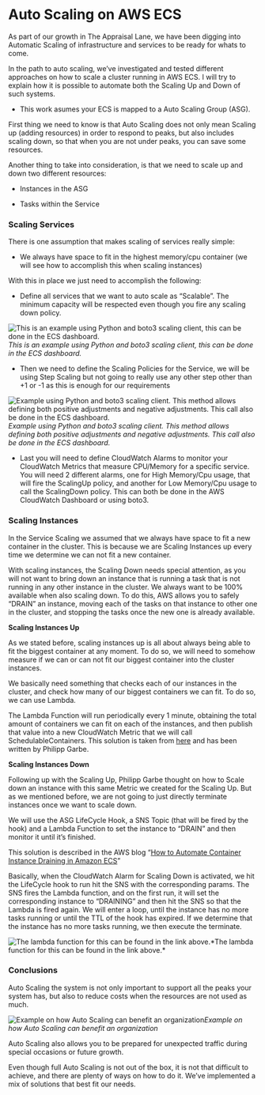 
# Auto Scaling on AWS ECS

As part of our growth in The Appraisal Lane, we have been digging into Automatic Scaling of infrastructure and services to be ready for whats to come.

In the path to auto scaling, we’ve investigated and tested different approaches on how to scale a cluster running in AWS ECS. I will try to explain how it is possible to automate both the Scaling Up and Down of such systems.

* This work asumes your ECS is mapped to a Auto Scaling Group (ASG).

First thing we need to know is that Auto Scaling does not only mean Scaling up (adding resources) in order to respond to peaks, but also includes scaling down, so that when you are not under peaks, you can save some resources.

Another thing to take into consideration, is that we need to scale up and down two different resources:

* Instances in the ASG

* Tasks within the Service

### Scaling Services

There is one assumption that makes scaling of services really simple:

* We always have space to fit in the highest memory/cpu container (we will see how to accomplish this when scaling instances)

With this in place we just need to accomplish the following:

* Define all services that we want to auto scale as “Scalable”. The minimum capacity will be respected even though you fire any scaling down policy.

![This is an example using Python and boto3 scaling client, this can be done in the ECS dashboard.](https://cdn-images-1.medium.com/max/2000/1*uLgoPEVNlSGtV5oPCpxYaQ.png)*This is an example using Python and boto3 scaling client, this can be done in the ECS dashboard.*

* Then we need to define the Scaling Policies for the Service, we will be using Step Scaling but not going to really use any other step other than +1 or -1 as this is enough for our requirements

![Example using Python and boto3 scaling client. This method allows defining both positive adjustments and negative adjustments. This call also be done in the ECS dashboard.](https://cdn-images-1.medium.com/max/2000/1*OktsXlRzZjgPHTAYjVfi9A.png)*Example using Python and boto3 scaling client. This method allows defining both positive adjustments and negative adjustments. This call also be done in the ECS dashboard.*

* Last you will need to define CloudWatch Alarms to monitor your CloudWatch Metrics that measure CPU/Memory for a specific service. You will need 2 different alarms, one for High Memory/Cpu usage, that will fire the ScalingUp policy, and another for Low Memory/Cpu usage to call the ScalingDown policy. This can both be done in the AWS CloudWatch Dashboard or using boto3.

### Scaling Instances

In the Service Scaling we assumed that we always have space to fit a new container in the cluster. This is because we are Scaling Instances up every time we determine we can not fit a new container.

With scaling instances, the Scaling Down needs special attention, as you will not want to bring down an instance that is running a task that is not running in any other instance in the cluster. We always want to be 100% available when also scaling down. To do this, AWS allows you to safely “DRAIN” an instance, moving each of the tasks on that instance to other one in the cluster, and stopping the tasks once the new one is already available.

**Scaling Instances Up**

As we stated before, scaling instances up is all about always being able to fit the biggest container at any moment. To do so, we will need to somehow measure if we can or can not fit our biggest container into the cluster instances.

We basically need something that checks each of our instances in the cluster, and check how many of our biggest containers we can fit. To do so, we can use Lambda.

The Lambda Function will run periodically every 1 minute, obtaining the total amount of containers we can fit on each of the instances, and then publish that value into a new CloudWatch Metric that we will call SchedulableContainers. This solution is taken from [here](http://garbe.io/blog/2017/04/12/a-better-solution-to-ecs-autoscaling/) and has been written by Philipp Garbe.

**Scaling Instances Down**

Following up with the Scaling Up, Philipp Garbe thought on how to Scale down an instance with this same Metric we created for the Scaling Up. But as we mentioned before, we are not going to just directly terminate instances once we want to scale down.

We will use the ASG LifeCycle Hook, a SNS Topic (that will be fired by the hook) and a Lambda Function to set the instance to “DRAIN” and then monitor it until it’s finished.

This solution is described in the AWS blog “[How to Automate Container Instance Draining in Amazon ECS](https://aws.amazon.com/blogs/compute/how-to-automate-container-instance-draining-in-amazon-ecs/)”

Basically, when the CloudWatch Alarm for Scaling Down is activated, we hit the LifeCycle hook to run hit the SNS with the corresponding params. The SNS fires the Lambda function, and on the first run, it will set the corresponding instance to “DRAINING” and then hit the SNS so that the Lambda is fired again. We will enter a loop, until the instance has no more tasks running or until the TTL of the hook has expired. If we determine that the instance has no more tasks running, we then execute the terminate.

![The lambda function for this can be found in the link above.](https://cdn-images-1.medium.com/max/2880/0*hevJo8ywXb-eNFdV.)*The lambda function for this can be found in the link above.*

### Conclusions

Auto Scaling the system is not only important to support all the peaks your system has, but also to reduce costs when the resources are not used as much.

![Example on how Auto Scaling can benefit an organization](https://cdn-images-1.medium.com/max/2000/1*HIwkdGpDmFCuyZ7xg_giGQ.png)*Example on how Auto Scaling can benefit an organization*

Auto Scaling also allows you to be prepared for unexpected traffic during special occasions or future growth.

Even though full Auto Scaling is not out of the box, it is not that difficult to achieve, and there are plenty of ways on how to do it. We’ve implemented a mix of solutions that best fit our needs.
